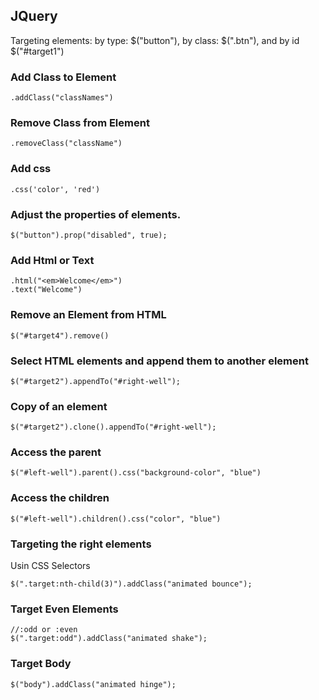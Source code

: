 ## JQuery
Targeting elements: by type: $("button"), by class: $(".btn"), and by id $("#target1")

### Add Class to Element
```
.addClass("classNames")
```
### Remove Class from Element
```
.removeClass("className")
```
### Add css
```
.css('color', 'red')
```
### Adjust the properties of elements.
```
$("button").prop("disabled", true);
```
### Add Html or Text
```
.html("<em>Welcome</em>")
.text("Welcome")
```
### Remove an Element from HTML
```
$("#target4").remove()
```
### Select HTML elements and append them to another element
```
$("#target2").appendTo("#right-well");
```
### Copy of an element
```
$("#target2").clone().appendTo("#right-well");
```
###  Access the parent
```
$("#left-well").parent().css("background-color", "blue")
```
### Access the children
```
$("#left-well").children().css("color", "blue")
```
### Targeting the right elements
Usin CSS Selectors
```
$(".target:nth-child(3)").addClass("animated bounce");
```
### Target Even Elements
```
//:odd or :even
$(".target:odd").addClass("animated shake");
```
### Target Body
```
$("body").addClass("animated hinge");
```
